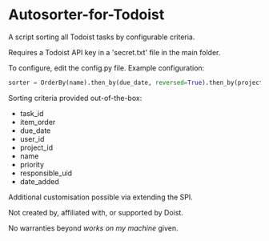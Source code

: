 # Autosorter-for-Todoist

A script sorting all Todoist tasks by configurable criteria.

Requires a Todoist API key in a 'secret.txt' file in the main folder.

To configure, edit the config.py file.
Example configuration: 
```python
sorter = OrderBy(name).then_by(due_date, reversed=True).then_by(project_id)
```

Sorting criteria provided out-of-the-box:
 -  task_id
 -  item_order
 -  due_date
 -  user_id
 -  project_id
 -  name
 -  priority
 -  responsible_uid
 -  date_added
 
Additional customisation possible via extending the SPI.

Not created by, affiliated with, or supported by Doist.

No warranties beyond *works on my machine* given.

